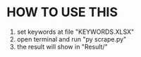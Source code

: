 # HOW TO USE THIS

1. set keywords at file "KEYWORDS.XLSX"
2. open terminal and run "py scrape.py"
3. the result will show in "Result/"
